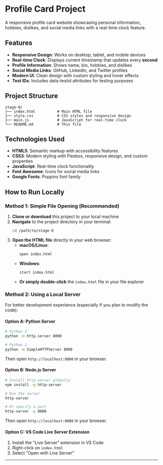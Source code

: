 # Profile Card Project

A responsive profile card website showcasing personal information, hobbies, dislikes, and social media links with a real-time clock feature.

## Features

-   **Responsive Design**: Works on desktop, tablet, and mobile devices
-   **Real-time Clock**: Displays current timestamp that updates every **second**
-   **Profile Information**: Shows name, bio, hobbies, and dislikes
-   **Social Media Links**: GitHub, LinkedIn, and Twitter profiles
-   **Modern UI**: Clean design with custom styling and hover effects
-   **Test IDs**: Includes data-testid attributes for testing purposes

## Project Structure

```
stage-0/
├── index.html          # Main HTML file
├── style.css           # CSS styles and responsive design
├── main.js             # JavaScript for real-time clock
└── README.md           # This file
```

## Technologies Used

-   **HTML5**: Semantic markup with accessibility features
-   **CSS3**: Modern styling with Flexbox, responsive design, and custom properties
-   **JavaScript**: Real-time clock functionality
-   **Font Awesome**: Icons for social media links
-   **Google Fonts**: Poppins font family

## How to Run Locally

### Method 1: Simple File Opening (Recommended)

1. **Clone or download** this project to your local machine
2. **Navigate** to the project directory in your terminal:
    ```bash
    cd /path/to/stage-0
    ```
3. **Open the HTML file** directly in your web browser:
    - **macOS/Linux**:
        ```bash
        open index.html
        ```
    - **Windows**:
        ```bash
        start index.html
        ```
    - **Or simply double-click** the `index.html` file in your file explorer

### Method 2: Using a Local Server

For better development experience (especially if you plan to modify the code):

#### Option A: Python Server

```bash
# Python 3
python -m http.server 8000

# Python 2
python -m SimpleHTTPServer 8000
```

Then open `http://localhost:8000` in your browser.

#### Option B: Node.js Server

```bash
# Install http-server globally
npm install -g http-server

# Run the server
http-server

# Or specify a port
http-server -p 8080
```

Then open `http://localhost:8080` in your browser.

#### Option C: VS Code Live Server Extension

1. Install the "Live Server" extension in VS Code
2. Right-click on `index.html`
3. Select "Open with Live Server"

----